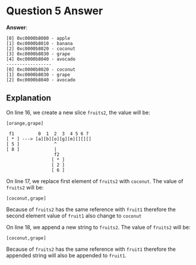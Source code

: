 # Question 5 Answer

**Answer**:
```text
[0] 0xc0000b8000 - apple
[1] 0xc0000b8010 - banana
[2] 0xc0000b8020 - coconut
[3] 0xc0000b8030 - grape
[4] 0xc0000b8040 - avocado
-----------------
[0] 0xc0000b8020 - coconut
[1] 0xc0000b8030 - grape
[2] 0xc0000b8040 - avocado
```

## Explanation
On line 16, we create a new slice `fruits2`, the value will be:
```text
[orange,grape]
```
```text
 f1         0  1  2  3  4 5 6 7
[ * ] ---> [a][b][o][g][m][][][]
[ 5 ]             ^
[ 8 ]             |
                  f2
                 [ * ]
                 [ 2 ]
                 [ 6 ]
```

On line 17, we replace first element of `fruits2` with `coconut`.
The value of `fruits2` will be:
```text
[coconut,grape]
```
Because of `fruits2` has the same reference with `fruit1` therefore the second element
value of `fruit1` also change to `coconut`

On line 18, we append a new string to `fruits2`.
The value of `fruits2` will be:
```text
[coconut,grape]
```
Because of `fruits2` has the same reference with `fruit1` therefore the appended
string will also be appended to `fruit1`.